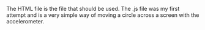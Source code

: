 The HTML file is the file that should be used. The .js file was my first attempt and is a very simple way of moving a circle across a screen with the accelerometer.
